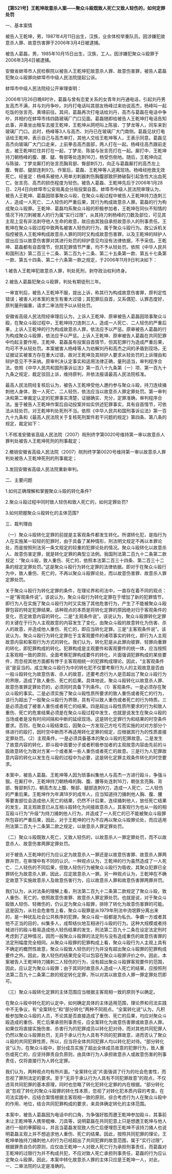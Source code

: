 **【第521号】王乾坤故意杀人案——聚众斗殴既致人死亡又致人轻伤的，如何定罪处罚**

一、基本案情

被告人王乾坤，男，1987年4月11日出生，汉族，业余体校举重队员。因涉嫌犯故意杀人罪、故意伤害罪于2006年3月4日被逮捕。

被告人葛磊，男，1985年10月15日出生，汉族，工人。因涉嫌犯聚众斗殴罪于2006年3月4日被逮捕。

安徽省蚌埠市人民检察院以被告人王乾坤犯故意杀人罪、故意伤害罪，被告人葛磊犯聚众斗殴罪向蚌埠市中级人民法院提起公诉。

蚌埠市中级人民法院经公开审理查明：

2006年1月26日晚8时许，葛磊与曾有恋爱关系的女青年刘丹通电话，引起刘丹男友高杰不满，并与刘丹争吵。刘丹打电话叫其朋友杨峰过来劝说高杰，杨峰叫一起吃饭的张言亮、黄靖前往。其间，葛磊再次打电话给刘丹，高杰与葛磊在电话中争吵，并相约在蚌埠市纬四路玻璃厂门口见面。葛磊随即给被告人王乾坤打电话告知此事，并乘坐出租车去接王乾坤，王乾坤从网吧叫上陈骏、丁梦龙等人，同车来到玻璃厂门口。此时，杨峰等3人与高杰、刘丹已在玻璃厂大门南侧。葛磊见状打电话给王乾坤，表示自己与高杰单打，其他人交给王乾坤等人，王表示同意。葛磊见高杰向玻璃厂大门口走来，上前拳击高杰面部，两人打在一起。杨峰往高杰跟前走去，被王乾坤拦住并打在一起，丁梦龙、陈骏与张言亮打在一起。厮打中，王乾坤持刀朝杨峰的腹、腰、腿、臀部等处连刺16刀，杨受伤倒地。随后，王乾坤向正与陈骏、丁梦龙厮打的张言亮胸背部、臀部刺5刀，向正与葛磊厮打的高杰左上腹、臀部、腿部连刺9刀。作案后，葛磊、王乾坤等人逃离现场。杨峰经抢救无效死亡。经鉴定：杨峰系被他人用单刃刺器刺伤胸腹部致肝肺破裂引起急性大出血死亡。张言亮、高杰的损伤程度为轻伤。被告人葛磊、王乾坤先后于2006年1月28日、2月4日向蚌埠市公安局禹会分局投案自首。蚌埠市中级人民法院审理认为，被告人王乾坤、葛磊因琐事聚众斗殴，在聚众斗殴过程中被告人王乾坤持刀连刺三人，造成一人死亡、二人轻伤的严重后果，其行为构成故意杀人罪。葛磊的行为构成聚众斗殴罪。王乾坤、葛磊均系聚众斗殴的积极参加者，王乾坤在同伙不知情的情况下持刀刺被害人的行为属“实行过限”，从其持刀刺杨峰的刀数及部位，可见其主观上显有非法剥夺他人生命的故意，故应由其独自承担故意杀人的刑事责任。王乾坤在聚众斗殴过程中致两名被害人轻伤的行为，属于聚众斗殴行为。故公诉机关指控被告人王乾坤构成故意杀人罪的同时又构成故意伤害罪，以及王乾坤的辩护人提出应当以故意伤害罪对其进行处罚的辩护意见均没有法律依据，不予采信。王乾坤、葛磊都有自首情节，但其犯罪情节严重，均不予从轻处罚。依照《中华人民共和国刑法》第二百三十二条、第二百九十二条、第二十五条第一款、第五十七条第一款、第五十四条、第二十六条第一款之规定，于2006年11月9日判决如下：

1.被告人王乾坤犯故意杀人罪，判处死刑，剥夺政治权利终身。

2.被告人葛磊犯聚众斗殴罪，判处有期徒刑三年。

一审宣判后，被告人王乾坤不服，提出上诉，称其行为构成故意伤害罪，原判定性错误；被害人对本案的发生有重大过错；其犯罪后自首，又系偶犯、认罪态度好，原判量刑偏重，请求二审法院予以从轻处罚。

安徽省高级人民法院经审理后认为，上诉人王乾坤、原审被告人葛磊因琐事聚众斗殴，在聚众斗殴过程中，王乾坤持刀连刺三人，造成一人死亡、二人轻伤的严重后果，上诉人王乾坤的行为构成故意杀人罪，依法应予以严惩。原审被告人葛磊的行为构成聚众斗殴罪，依法应予以严惩。上诉人王乾坤、原审被告人葛磊在共同犯罪中均起主要作用，王乾坤、葛磊虽有投案自首情节，但其犯罪行为造成严重后果，均可不予从轻处罚。本案被害人杨峰等人为劝解刘丹和高杰之间的矛盾到现场，无证据证实被害方存在重大过错，故对王乾坤及其辩护人要求从轻处罚的上诉理由和辩护意见不予采纳。原审判决认定事实和适用法律正确，量刑适当，审判程序合法。依照《中华人民共和国刑事诉讼法》第一百八十九条第（一）项、第一百九十九条之规定，裁定驳回上诉，维持原判，并依法报请最高人民法院核准。

最高人民法院经复核后认为，被告人王乾坤受他人邀约参与聚众斗殴，持刀连续捅刺他人身体，致一人死亡、二人轻伤，依法应当以故意杀人罪定罪处罚。第一审判决和第二审裁定认定的犯罪事实清楚，证据确实、充分，定罪准确，审判程序合法。鉴于被告人王乾坤作案后自动投案并如实供述犯罪事实，具有自首情节，可依法从轻处罚，对王乾坤判处死刑不当。依照《中华人民共和国刑事诉讼法》第一百九十九条和《最高人民法院关于复核死刑案件若干问题的规定》第四条、第八条的规定，裁定如下：

1.不核准安徽省高级人民法院（2007）皖刑终字第0020号维持第一审以故意杀人罪判处被告人王乾坤死刑的刑事裁定；

2.撤销安徽省高级人民法院（2007）皖刑终字第0020号维持第一审以故意杀人罪判处被告人王乾坤死刑的刑事裁定；

3.发回安徽省高级人民法院重新审判。

二、主要问题

1.如何正确理解和掌握聚众斗殴的转化条件?

2.聚众斗殴过程中同时致人轻伤和致人死亡的，如何定罪处罚?

3.如何把握聚众斗殴转化的主体范围?

三、裁判理由

（一）聚众斗殴转化定罪的前提是主客观条件都发生转化。所谓转化犯，是指行为人在实施某一较轻的犯罪时，由于具备了某种情形，刑法明文规定不再以本罪论处，而是按照刑法另一条文规定的较重的犯罪论处的情况。聚众斗殴转化以故意杀人、故意伤害定罪，就是转化定罪的典型立法例。我国刑法第二百九十二条第二款规定：“聚众斗殴，致人重伤、死亡的，依照本法第二百三十四条、第二百三十二条的规定定罪处罚。”这是聚众斗殴行为转化定罪的法律依据。即对于在聚众斗殴行为中，致人重伤、死亡的，不再以聚众斗殴罪论处，而以故意伤害罪、故意杀人罪定罪处罚。

关于聚众斗殴行为转化定罪的条件，在理论界和司法中，一直存在着不同的观点：一是“客观条件说”。该说认为，聚众斗殴行为转化定罪在于增加了新的犯罪情节，即行为人在实施了聚众斗殴行为时又实施了其他危害行为，产生了不能被聚众斗殴罪包容的特定犯罪结果。该种观点的本质是将转化定罪的原因绝对归于客观条件的变化，否定故意内容的转化。二是“主观条件说”。该说认为，聚众斗殴罪转化定罪的关键在于行为人主观故意的内容发生了变化，由聚众斗殴的故意转化为伤害、杀人的故意，并造成他人重伤、死亡的，即应当转化定罪。三是“主客观条件说”。该说认为，聚众斗殴行为转化定罪在于主客观要件的诸项事实的转化，即行为人主观故意内容和客观行为方式的转化。我们认为，转化犯是从此罪向彼罪、轻罪向重罪的转化，即犯罪构成的转化。犯罪构成是主观要件和客观要件的统一体，应当按照主客观相一致的原则，全面考察犯罪构成要件的转化，片面强调犯罪构成的某些要件，而忽视其他方面都有悖于主客观相统一的犯罪构成理论。因此，“主客观条件说”是妥当的。成立聚众斗殴行为中的转化犯不仅要考察行为人的主观故意是否由一般斗殴转化为故意伤害、杀人的故意，还要考虑行为人是否超出了聚众斗殴行为的界限，造成了致人重伤、死亡的后果。具体地说，聚众斗殴转化以故意杀人罪、故意伤害罪定罪处罚的，必须同时具备下列条件。（1）客观条件。一是必须存在聚众斗殴的事实。二是必须实施了聚众斗殴性质所要求的致人重伤或者死亡的行为，该行为超出了一般聚众斗殴行为界限，具有可以致人重伤或者死亡的行为特质。三是必须造成了被害人重伤或者死亡的结果。四是超出斗殴性质所要求的行为和致人重伤、死亡的危害结果必须是在聚众斗殴过程中发生，也就是说发生在聚众斗殴的当场或者是没有时间间隔和中断的延续现场。这是转化定罪行为和结果的时空条件要求。否则，在聚众斗殴结束后，因聚众一方发现己方吃亏而实施的对对方部分个体进行的殴打，因时空中断而不再适用转化定罪的规定，应根据其行为的性质直接定罪处罚。（2）主观条件。一是必须具备基本的聚众斗殴的犯罪故意。二是发生了故意内容的转化，即斗殴中首要分子或者积极参加者的主观故意内容由先前的斗殴故意转化为致对方某一个或者某一些人重伤或者死亡的故意。三是行为人犯罪故意内容的转化以发生在斗殴的过程中为必要，这是转化定罪主观条件转化的时空要求。

本案中，被告人葛磊、王乾坤等人因为琐事纠集他人与高杰一方进行殴斗，争强斗狠。在厮打中，王乾坤持刀朝杨峰的胸、腹、腰等处连刺16刀，朝张言亮胸、背部、臀部刺5刀，朝高杰左上腹、臀部、腿部连刺9刀，造成一人死亡、二人轻伤的严重后果。王乾坤作为年满18岁的成年人，应当知道持刀捅刺他人胸、腹、腰等要害部位会造成他人死亡的结果，仍然不计后果，连续捅刺他人，放任死亡结果的发生，其主观故意已从互相斗殴转化为间接故意杀人，其客观行为也从一般的相互殴斗行为“升级”为持刀捅刺他人行为，并造成了一人死亡的已不能被聚众斗殴罪所包容的严重后果，因此，对于王乾坤的行为不应再以聚众斗殴罪论处，而应适用刑法第二百九十二条第二款之规定，以故意杀人罪定罪处罚。

（二）聚众斗殴既致人死亡，又致人轻伤的，以故意杀人一罪定罪处罚，而不以故意杀人、故意伤害两罪定罪处罚。

对于被告人王乾坤的行为应认定为故意杀人一罪还是以故意伤害罪、故意杀人罪两罪并罚，在审理中有不同的认识。一种观点认为，王乾坤的行为虽然造成了一人死亡、二人轻伤的不同后果，但致人轻伤行为被聚众斗殴行为吸收，其聚众犯罪已全罪转化为故意杀人罪，因此，应定故意杀人一罪。另一种观点认为，王乾坤在不确定故意下实施故意杀人及故意伤害行为，应以故意杀人罪和故意伤害罪两罪并罚。

我们认为，从对法条的理解上看，刑法第二百九十二条第二款规定了聚众斗殴，致人重伤、死亡的，依照故意伤害罪、故意杀人罪定罪处罚。也就是说，对于聚众斗殴致人轻伤、轻微伤的，仍认定为聚众斗殴罪，排除了转化为故意伤害罪的可能。这是因为，从社会危害性上看，聚众斗殴罪是从1979年刑法中流氓罪分离出来的，是一种扰乱社会公共秩序的犯罪。聚众斗殴一般都是为私仇、争霸一方或者其他不正当的目的，纠集多人，成帮结伙地互相进行斗殴的行为。这种大规模或者持械进行的殴斗极易造成他人轻伤结果的发生，刑法第二百九十二条在设定法定刑时考虑到了这种情况，因而一般聚众斗殴罪的法定刑与没有造成重伤的故意伤害罪的法定刑幅度完全相同。从聚众斗殴罪的犯罪构成上看，聚众斗殴行为人主观上具有不确定的概然性故意，聚众斗殴致人轻伤的行为并没有超出聚众斗殴罪的犯罪构成要件之外。因此，致人轻伤的结果完全可以包容在聚众斗殴罪评价之中。因此，本案被告人王乾坤持刀捅刺二人轻伤的行为，没有超出聚众斗殴罪客观要件的范围，因此，应认定为聚众斗殴罪；由于其同时故意杀人造成一人死亡的结果，应按照刑法第二百九十二条第二款的规定转化定罪，所以对其以故意杀人罪一罪定罪处罚即可。

（三）聚众斗殴转化定罪的主体范围应当根据主客观相一致的原则予以确定。

在聚众斗殴中转化犯的认定中，如何确定具体的主体适用范围，理论界和司法实践中不无争议，有“全案转化”和“部分转化”两种不同观点。“全案转化说”认为，凡积极参加聚众斗殴的人员，不论其是否直接造成了重伤、死亡的后果，均应对聚众斗殴造成的重伤、死亡后果承担刑事责任，应全案转化为故意伤害罪或故意杀人罪。如果仅将直接实施伤害、杀害行为的犯罪成员以转化犯对待，而对其他共同犯罪人仍然以聚众斗殴罪处罚，无异于承认行为人具有不同的犯罪故意，进而否认了聚众斗殴的共同犯罪性质，所以，应当将全体共同犯罪人均以转化犯对待。“部分转化说”认为，在聚众斗殴中，部分成员实施了超出全体成员故意的犯罪行为，致人重伤或死亡的，应坚持罪责自负原则，由具体行为人承担故意杀人或故意伤害的刑事责任，仅将直接行为人转化定罪。

我们认为，两种观点均有所片面。“全案转化说”片面强调了行为的社会危害性，而忽视了罪刑法定的要求。至于“无异于承认行为人具有不同犯罪故意”的观点，不仅违背共同犯罪的基本原理，同时也忽略了转化犯转化定罪的内在根据。“部分转化说”忽视了转化的聚众斗殴罪的转化性本质，忽视了对转化犯本质内容的考查。在司法实践中，应结合案情根据主客观相一致的原则，综合考虑行为人在聚众斗殴中的作用、地位，结合共同犯罪构成的要求，来具体确定转化的主体范围。

本案中，被告人葛磊因为电话中的口角，为争强好胜而邀王乾坤参加殴斗，其事前未让王乾坤等人携带棍棒、刀具等，说明葛磊在共同犯意上只是想邀王乾坤与他人进行一般的拳脚殴斗，并且当葛磊发现致人伤亡后便埋怨王乾坤不该持刀捅人也说明葛磊主观上并不想追求他人重伤、死亡的结果。因此，按照共同犯罪的理论，王乾坤单独持刀捅刺他人的行为已经超出了共同犯罪的故意范围，属于“实行过限”，根据罪责自负的原则，应仅由王乾坤一人对致人死亡行为承担刑事责任，而葛磊对王乾坤的过限行为并不构成共犯，不应对致人死亡承担刑事责任，葛磊的行为应认定聚众斗殴罪。因此，本案中转化故意杀人罪的主体只应是王乾坤一人，对此，一、二审法院的认定是准确的。
